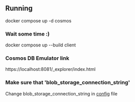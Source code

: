 ## Running
docker compose up -d cosmos

### Wait some time :)
docker compose up --build client

### Cosmos DB Emulator link
https://localhost:8081/_explorer/index.html

### Make sure that 'blob_storage_connection_string'
Change blob_storage_connection_string in [config](./client/config.py) file